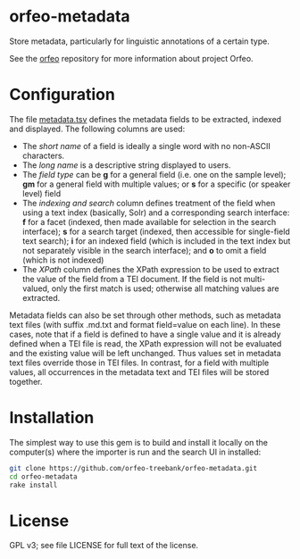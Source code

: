 # orfeo-metadata

Store metadata, particularly for linguistic annotations of a certain type.

See the [orfeo](https://github.com/orfeo-treebank/orfeo)
repository for more information about project Orfeo.


# Configuration

The file [metadata.tsv](data/metadata.tsv) defines the metadata fields
to be extracted, indexed and displayed. The following columns are
used:

 - The *short name* of a field is ideally a single word with no
   non-ASCII characters.
 - The *long name* is a descriptive string displayed to users.
 - The *field type* can be **g** for a general field (i.e. one on the
   sample level); **gm** for a general field with multiple values; or
   **s** for a specific (or speaker level) field
 - The *indexing and search* column defines treatment of the field
   when using a text index (basically, Solr) and a corresponding
   search interface: **f** for a facet (indexed, then made available
   for selection in the search interface); **s** for a search target
   (indexed, then accessible for single-field text search); **i** for
   an indexed field (which is included in the text index but not
   separately visible in the search interface); and **o** to omit a
   field (which is not indexed)
 - The *XPath* column defines the XPath expression to be used to
   extract the value of the field from a TEI document. If the field is
   not multi-valued, only the first match is used; otherwise all
   matching values are extracted.

Metadata fields can also be set through other methods, such as
metadata text files (with suffix .md.txt and format field=value on
each line). In these cases, note that if a field is defined to have a
single value and it is already defined when a TEI file is read, the
XPath expression will not be evaluated and the existing value will be
left unchanged. Thus values set in metadata text files override those
in TEI files. In contrast, for a field with multiple values, all
occurrences in the metadata text and TEI files will be stored
together.


# Installation

The simplest way to use this gem is to build and install it locally on
the computer(s) where the importer is run and the search UI in
installed:

```sh
git clone https://github.com/orfeo-treebank/orfeo-metadata.git
cd orfeo-metadata
rake install
```


# License

GPL v3; see file LICENSE for full text of the license.
